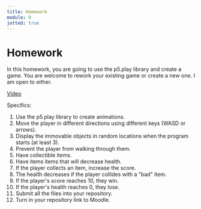 ```yaml
---
title: Homework
module: 9
jotted: true
---
```


# Homework

In this homework, you are going to use the p5.play library and create a game.  You are welcome to rework your existing game or create a new one. I am open to either.

<a href="https://youtu.be/p8HqJiXCXco" target="_blank">Video</a>

Specifics:

1. Use the p5.play library to create animations.
2. Move the player in different directions using different keys (WASD or arrows).
3. Display the immovable objects in random locations when the program starts (at least 3).
4. Prevent the player from walking through them.
5. Have collectible items.
6. Have items items that will decrease health.
7. If the player collects an item, increase the score.
8. The health decreases if the player collides with a "bad" item.
9. If the player's score reaches 10, they win.
10. If the player's health reaches 0, they lose.
11. Submit all the files into your repository.
12. Turn in your repository link to Moodle.

